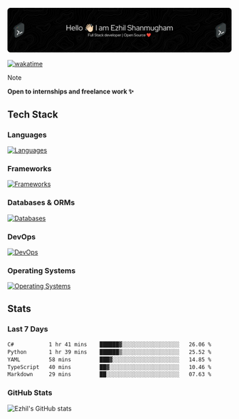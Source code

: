 ![Header](./.github/workflows/header.png)

[![wakatime](https://wakatime.com/badge/user/e780b5d2-6a76-4fde-a594-4ff159327ad3.svg)](https://wakatime.com/@e780b5d2-6a76-4fde-a594-4ff159327ad3)

> [!NOTE]  
> **Open to internships and freelance work ✨**

## Tech Stack

### Languages

[![Languages](https://skillicons.dev/icons?i=python,java,kotlin,javascript,typescript,php&theme=dark)](https://skillicons.dev)

### Frameworks

[![Frameworks](https://skillicons.dev/icons?i=react,next,tailwind,express,flask,jquery,bootstrap&theme=dark)](https://skillicons.dev)

### Databases & ORMs

[![Databases](https://skillicons.dev/icons?i=mysql,postgres,mongodb,prisma&theme=dark)](https://skillicons.dev)

### DevOps

[![DevOps](https://skillicons.dev/icons?i=aws,azure,gcp,cloudflare,vercel,docker,git,github,githubactions,nginx&theme=dark)](https://skillicons.dev)

### Operating Systems

[![Operating Systems](https://skillicons.dev/icons?i=windows,ubuntu&theme=dark)](https://skillicons.dev)

## Stats

### Last 7 Days

<!--START_SECTION:waka-->

```txt
C#           1 hr 41 mins    ██████▓░░░░░░░░░░░░░░░░░░   26.06 %
Python       1 hr 39 mins    ██████▒░░░░░░░░░░░░░░░░░░   25.52 %
YAML         58 mins         ███▓░░░░░░░░░░░░░░░░░░░░░   14.85 %
TypeScript   40 mins         ██▓░░░░░░░░░░░░░░░░░░░░░░   10.46 %
Markdown     29 mins         ██░░░░░░░░░░░░░░░░░░░░░░░   07.63 %
```

<!--END_SECTION:waka-->

### GitHub Stats

![Ezhil's GitHub stats](https://github-readme-stats.vercel.app/api?username=ezhil56x&theme=dark&show_icons=true)
